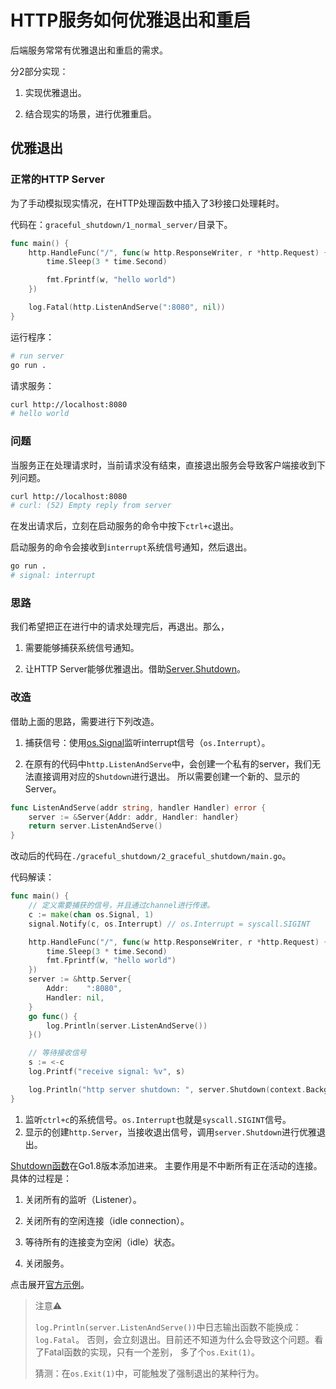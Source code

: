 # HTTP服务如何优雅退出和重启

后端服务常常有优雅退出和重启的需求。

分2部分实现：

1. 实现优雅退出。

2. 结合现实的场景，进行优雅重启。

## 优雅退出

### 正常的HTTP Server

为了手动模拟现实情况，在HTTP处理函数中插入了3秒接口处理耗时。

代码在：`graceful_shutdown/1_normal_server/`目录下。

```go
func main() {
	http.HandleFunc("/", func(w http.ResponseWriter, r *http.Request) {
		time.Sleep(3 * time.Second)

		fmt.Fprintf(w, "hello world")
	})

	log.Fatal(http.ListenAndServe(":8080", nil))
}
```

运行程序：

```bash
# run server
go run .
```

请求服务：

```bash
curl http://localhost:8080
# hello world
```

### 问题

当服务正在处理请求时，当前请求没有结束，直接退出服务会导致客户端接收到下列问题。

```bash
curl http://localhost:8080
# curl: (52) Empty reply from server
```

在发出请求后，立刻在启动服务的命令中按下`ctrl+c`退出。

启动服务的命令会接收到`interrupt`系统信号通知，然后退出。

```bash
go run .
# signal: interrupt
```

### 思路

我们希望把正在进行中的请求处理完后，再退出。那么，

1. 需要能够捕获系统信号通知。

2. 让HTTP Server能够优雅退出。借助[Server.Shutdown](https://pkg.go.dev/net/http#Server.Shutdown)。


### 改造

借助上面的思路，需要进行下列改造。

1. 捕获信号：使用[os.Signal](https://pkg.go.dev/os/signal#Notify)监听interrupt信号（`os.Interrupt`）。

2. 在原有的代码中`http.ListenAndServe`中，会创建一个私有的server，我们无法直接调用对应的`Shutdown`进行退出。
所以需要创建一个新的、显示的Server。

```go
func ListenAndServe(addr string, handler Handler) error {
	server := &Server{Addr: addr, Handler: handler}
	return server.ListenAndServe()
}
```

改动后的代码在`./graceful_shutdown/2_graceful_shutdown/main.go`。

代码解读：

```go
func main() {
	// 定义需要捕获的信号，并且通过channel进行传递。
	c := make(chan os.Signal, 1)
	signal.Notify(c, os.Interrupt) // os.Interrupt = syscall.SIGINT

	http.HandleFunc("/", func(w http.ResponseWriter, r *http.Request) {
		time.Sleep(3 * time.Second)
		fmt.Fprintf(w, "hello world")
	})
	server := &http.Server{
		Addr:    ":8080",
		Handler: nil,
	}
	go func() {
		log.Println(server.ListenAndServe())
	}()

	// 等待接收信号
	s := <-c
	log.Printf("receive signal: %v", s)

	log.Println("http server shutdown: ", server.Shutdown(context.Background()))
}
```

1. 监听`ctrl+c`的系统信号。`os.Interrupt`也就是`syscall.SIGINT`信号。
2. 显示的创建`http.Server`，当接收退出信号，调用`server.Shutdown`进行优雅退出。

[Shutdown函数](https://pkg.go.dev/net/http#Server.Shutdown)在Go1.8版本添加进来。
主要作用是不中断所有正在活动的连接。具体的过程是：

1. 关闭所有的监听（Listener）。

2. 关闭所有的空闲连接（idle connection）。

3. 等待所有的连接变为空闲（idle）状态。

4. 关闭服务。

点击展开[官方示例](https://pkg.go.dev/net/http#example-Server.Shutdown)。

> 注意⚠️
>
> `log.Println(server.ListenAndServe())`中日志输出函数不能换成：`log.Fatal`。
> 否则，会立刻退出。目前还不知道为什么会导致这个问题。看了Fatal函数的实现，只有一个差别，
> 多了个`os.Exit(1)`。
>
> 猜测：在`os.Exit(1)`中，可能触发了强制退出的某种行为。
